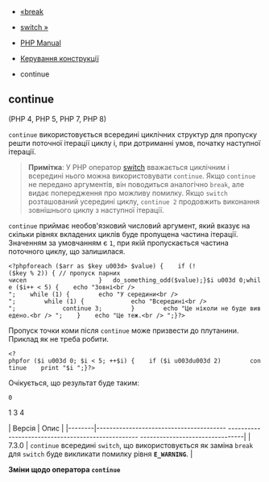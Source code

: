 - [«break](control-structures.break.md)
- [switch »](control-structures.switch.md)

- [PHP Manual](index.md)
- [Керування конструкції](language.control-structures.md)
- continue

## continue

(PHP 4, PHP 5, PHP 7, PHP 8)

`continue` використовується всередині циклічних структур для пропуску
решти поточної ітерації циклу і, при дотриманні умов,
початку наступної ітерації.

> **Примітка**: У PHP оператор [switch](control-structures.switch.md)
> вважається циклічним і всередині нього можна використовувати `continue`.
> Якщо `continue` не передано аргументів, він поводиться аналогічно
> `break`, але видає попередження про можливу помилку. Якщо `switch`
> розташований усередині циклу, `continue 2` продовжить виконання зовнішнього
> циклу з наступної ітерації.

`continue` приймає необов'язковий числовий аргумент, який вказує
на скільки рівнях вкладених циклів буде пропущена частина
ітерації. Значенням за умовчанням є `1`, при якій пропускається
частина поточного циклу, що залишилася.

` <?phpforeach ($arr as $key u003d> $value) {    if (!($key % 2)) { // пропуск парних чисел                    }   do_something_odd($value);}$i u003d 0;while ($i++ < 5) {    echo "Зовні<br />
";    while (1) {        echo "У середини<br />
";        while (1) {             echo "Всередині<br />
";             continue 3;        }        echo "Це ніколи не буде виведено.<br />
";    }    echo "Це теж.<br />
";}?> `

Пропуск точки коми після `continue` може призвести до плутанини. Приклад
як не треба робити.

`<?phpfor ($i u003d 0; $i < 5; ++$i) {    if ($i u003du003d 2)        continue    print "$i
";}?> `

Очікується, що результат буде таким:

    0
1
3
4

| Версія | Опис |
|--------|---------------------------------------- -------------------------------------------------- --------------------------------|
| 7.3.0 | `continue` всередині `switch`, що використовується як заміна `break` для `switch` буде викликати помилку рівня **`E_WARNING`**. |

**Зміни щодо оператора `continue`**

